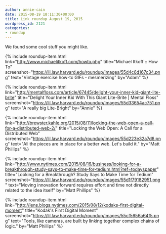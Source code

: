 ```yaml
---
author: annie-cain
date: 2015-08-19 18:11:30+00:00
title: Link roundup August 19, 2015
wordpress_id: 2121
categories:
- roundup
---
```


We found some cool stuff you might like.

{% include roundup-item.html
  link="http://www.michaelitkoff.com/howto.php"
  title="Michael Itkoff :: How To"
  screenshot="https://lil.law.harvard.edu/roundup/images/55d4c6d167c34.png"
  text="Vintage exercise how-to GIFs - mesmerizing"
  by="Adam"
%}

{% include roundup-item.html
  link="http://mentalfloss.com/article/67445/delight-your-inner-kid-giant-lite-brite"
  title="Delight Your Inner Kid With This Giant Lite-Brite | Mental Floss"
  screenshot="https://lil.law.harvard.edu/roundup/images/55d33654ac751.png"
  text="A really big Lite-Bright"
  by="Annie"
%}

{% include roundup-item.html
  link="http://brewster.kahle.org/2015/08/11/locking-the-web-open-a-call-for-a-distributed-web-2/"
  title="Locking the Web Open: A Call for a Distributed Web"
  screenshot="https://lil.law.harvard.edu/roundup/images/55d223e32a7d8.png"
  text="All the pieces are in place for a better web. Let's build it."
  by="Matt Phillips"
%}

{% include roundup-item.html
  link="http://www.nytimes.com/2015/08/16/business/looking-for-a-breakthrough-study-says-to-make-time-for-tedium.html?ref=todayspaper"
  title="Looking for a Breakthrough? Study Says to Make Time for Tedium"
  screenshot="https://lil.law.harvard.edu/roundup/images/55d1f79182951.png"
  text="Moving innovation forward requires effort and time not directly related to the idea itself"
  by="Matt Phillips"
%}

{% include roundup-item.html
  link="http://lens.blogs.nytimes.com/2015/08/12/kodaks-first-digital-moment"
  title="Kodak's First Digital Moment"
  screenshot="https://lil.law.harvard.edu/roundup/images/55cf5656a64f5.png"
  text="Tools, like cameras, are built by linking together complex chains of logic."
  by="Matt Phillips"
%}

